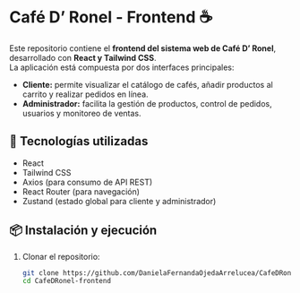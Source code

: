 # Café D’ Ronel - Frontend ☕

Este repositorio contiene el **frontend del sistema web de Café D’ Ronel**, desarrollado con **React y Tailwind CSS**.  
La aplicación está compuesta por dos interfaces principales:

- **Cliente:** permite visualizar el catálogo de cafés, añadir productos al carrito y realizar pedidos en línea.
- **Administrador:** facilita la gestión de productos, control de pedidos, usuarios y monitoreo de ventas.

## 🚀 Tecnologías utilizadas

- React
- Tailwind CSS
- Axios (para consumo de API REST)
- React Router (para navegación)
- Zustand (estado global para cliente y administrador)

## 📦 Instalación y ejecución

1. Clonar el repositorio:
   ```bash
   git clone https://github.com/DanielaFernandaOjedaArrelucea/CafeDRonel-frontend.git
   cd CafeDRonel-frontend